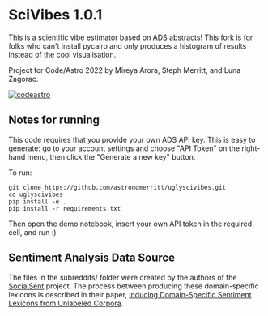 # SciVibes 1.0.1

This is a scientific vibe estimator based on [ADS](https://ui.adsabs.harvard.edu/) abstracts! This fork is for folks who can't install pycairo and only produces a histogram of results instead of the cool visualisation.

Project for Code/Astro 2022 by Mireya Arora, Steph Merritt, and Luna Zagorac.

[![codeastro](https://img.shields.io/badge/Made%20at-Code/Astro-blueviolet.svg)](https://semaphorep.github.io/codeastro/)

## Notes for running

This code requires that you provide your own ADS API key. This is easy to generate: go to your account settings and choose "API Token" on the right-hand menu, then click the "Generate a new key" button.

To run:

```
git clone https://github.com/astronomerritt/uglyscivibes.git
cd uglyscivibes
pip install -e .
pip install -r requirements.txt 
```

Then open the demo notebook, insert your own API token in the required cell, and run :)

## Sentiment Analysis Data Source

The files in the subreddits/ folder were created by the authors of the [SocialSent](https://nlp.stanford.edu/projects/socialsent/) project. The process between producing these domain-specific lexicons is described in their paper, [Inducing Domain-Specific Sentiment Lexicons from Unlabeled Corpora](https://arxiv.org/abs/1606.02820).
